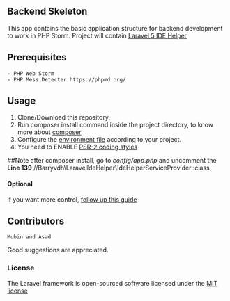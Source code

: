 ## Backend Skeleton

This app contains the basic application structure for backend development to work in PHP Storm.
Project will contain [Laravel 5 IDE Helper](https://github.com/barryvdh/laravel-ide-helper)

## Prerequisites

    - PHP Web Storm
    - PHP Mess Detecter https://phpmd.org/
    
## Usage

 1) Clone/Download this repository.
 2) Run composer install command inside the project directory, to know more about [composer](https://getcomposer.org/doc/)
 3) Configure the [environment file](https://laravel.com/docs/5.1/installation#environment-configuration) according to your project.
 4) You need to ENABLE [PSR-2 coding styles](https://confluence.jetbrains.com/display/PhpStorm/PHP+Mess+Detector+in+PhpStorm)

##Note
 after composer install, go to _config/app.php_ and uncomment the __Line 139__
 //Barryvdh\LaravelIdeHelper\IdeHelperServiceProvider::class,
#### Optional

if you want more control, [follow up this guide](https://confluence.jetbrains.com/display/PhpStorm/Laravel+Development+using+PhpStorm)
## Contributors

    Mubin and Asad 
Good suggestions are appreciated.

### License

The Laravel framework is open-sourced software licensed under the [MIT license](http://opensource.org/licenses/MIT)
